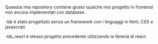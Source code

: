 Queesta mia repository contiene giusto qualche mio progetto in frontend non ancora implementati con database.

-bb è stato progettato senza un framework con i linguaggi in html, CSS e javascript.

-bb_react è stesso progetto precedente utilizzando la libreria di react.
